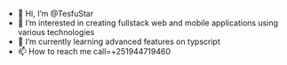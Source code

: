 - 👋 Hi, I’m @TesfuStar
- 👀 I’m interested in creating fullstack web and mobile applications using various technologies
- 🌱 I’m currently learning advanced features on typscript
- 📫 How to reach me  call=+251944719460

<!---
TesfuStar/TesfuStar is a ✨ special ✨ repository because its `README.md` (this file) appears on your GitHub profile.
You can click the Preview link to take a look at your changes.
--->
